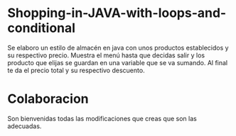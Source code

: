 # Shopping-in-JAVA-with-loops-and-conditional
Se elaboro un estilo de almacén en java con unos productos establecidos y su respectivo precio. Muestra el menú hasta que decidas salir y los producto que elijas se guardan en una variable que se va sumando. Al final te da el precio total y su respectivo descuento.

# Colaboracion
Son bienvenidas todas las modificaciones que creas que son las adecuadas.
